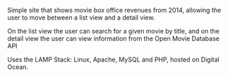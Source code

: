 Simple site that shows movie box office revenues from 2014, allowing the user to move between a list view and a detail view. 

On the list view the user can search for a given movie by title, and on the detail view the user can view information from the Open Movie Database API

Uses the LAMP Stack: Linux, Apache, MySQL and PHP, hosted on Digital Ocean. 